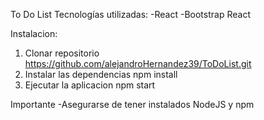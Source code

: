 To Do List
Tecnologías utilizadas:
-React
-Bootstrap React

Instalacion:
1. Clonar repositorio https://github.com/alejandroHernandez39/ToDoList.git
2. Instalar las dependencias npm install
3. Ejecutar la aplicacion npm start

Importante
-Asegurarse de tener instalados NodeJS y npm
